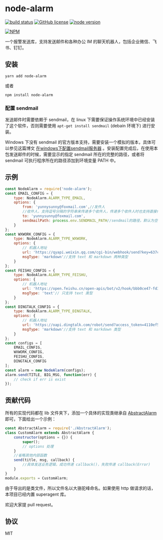 # node-alarm

[![build status][action-image]][action-url]
[![GitHub license](https://img.shields.io/github/license/yunnysunny/node-alarm)](https://github.com/yunnysunny/node-alarm)
[![node version][node-image]][node-url]

[npm-url]: https://npmjs.org/package/@yunnysunny/node-alarm
[action-image]: https://github.com/yunnysunny/node-alarm/workflows/CI/badge.svg
[action-url]: https://github.com/yunnysunny/node-alarm/actions/workflows/ci.yml

[node-image]: https://img.shields.io/badge/node.js-%3E=_12-green.svg?style=flat-square
[node-url]: http://nodejs.org/download/

[![NPM](https://nodei.co/npm/node-alarm.png?downloads=true)](https://nodei.co/npm/node-alarm/) 

一个报警发送库，支持发送邮件和各种办公 IM 的聊天机器人，包括企业微信、飞书、钉钉。

## 安装

```
yarn add node-alarm
```

或者
```
npm install node-alarm
```

### 配置 sendmail

发送邮件时需要依赖于 sendmail，在 linux 下需要保证操作系统环境中已经安装了这个软件，否则需要使用 `apt-get install sendmail` (debain 环境下) 进行安装。

Windows 下没有 sendmail 的官方版本支持，需要安装一个模拟的版本，具体可以参见这篇博文 [在windows下配置sendmail服务器](https://www.jianshu.com/p/2bdc4c60ae40) 。安装配置完成后，在使用本包发送邮件的时候，需要显示的指定 sendmail 所在的完整的路径，或者将 sendmail 可执行程序所在的路径添加到环境变量 PATH 中。

## 示例

```javascript
const NodeAlarm = require('node-alarm');
const EMAIL_CONFIG = {
    type: NodeAlarm.ALARM_TYPE_EMAIL,
    options: {
        from: 'yunnysunny@foxmail.com',//发件人
        //收件人，支持逗号分隔的字符串来传递多个收件人，传递多个收件人时也支持直接传递字符串数组
        to: 'yunnysunny@foxmail.com',
        sendmailPath: process.env.SENDMAIL_PATH//sendmail的路径，默认为空，为空时从环境变量 PATH 中查找
    }
};
const WXWORK_CONFIG = {
    type: NodeAlarm.ALARM_TYPE_WXWORK,
    options: {
        // 机器人地址
        url: 'https://qyapi.weixin.qq.com/cgi-bin/webhook/send?key=637cc457-6e6f-44a5-99ad-2e3d825482b2',
        msgType: 'markdown'//支持 text 和 markdown 两种类型
    }
};
const FEISHU_CONFIG = {
    type: NodeAlarm.ALARM_TYPE_FEISHU,
    options: {
        // 机器人地址
        url: 'https://open.feishu.cn/open-apis/bot/v2/hook/bbb0ce47-fd3d-4da3-828a-59d7c39ed694',
        msgType: 'text'// 只支持 text 类型
    }
};
const DINGTALK_CONFIG = {
    type: NodeAlarm.ALARM_TYPE_DINGTALK,
    options: {
        // 机器人地址
        url: 'https://oapi.dingtalk.com/robot/send?access_token=4110ef58c5d9f0a377ecabc79b3fb699636470274345548edad182a7976ea61f',
        msgType: 'markdown'//支持 text 和 markdown 类型
    }
};
const configs = [
    EMAIL_CONFIG,
    WXWORK_CONFIG,
    FEISHU_CONFIG,
    DINGTALK_CONFIG
];
const alarm = new NodeAlarm(configs);
alarm.send(TITLE, BIG_MSG, function(err) {
    // check if err is exist
});
```

## 贡献代码

所有的实现代码都在 lib 文件夹下，添加一个具体的实现类继承自 [AbstractAlarm](lib/AbstractAlarm.js) 即可，下面给出一个示例：

```javascript
const AbstractAlarm = require('./AbstractAlarm');
class CustomAlarm extends AbstractAlarm {
    constructor(options = {}) {
        super();
        // options 处理
    }
    //省略其他内部函数
    send(title, msg, callback) {
        //具体发送业务逻辑，成功传递 callback()，失败传递 callback(Error)
    }
}
module.exports = CustomAlarm;
```

由于导出的是类文件，所以文件名以大骆驼峰命名。如果使用 http 做请求的话，本项目已经内置 superagent 库。

欢迎大家提 pull request。

## 协议

MIT
